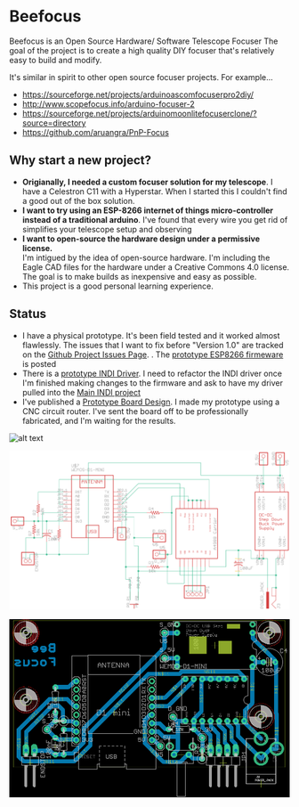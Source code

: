 Beefocus
========

Beefocus is an Open Source Hardware/ Software Telescope Focuser 
The goal of the project is to create a high quality DIY focuser that's
relatively easy to build and modify.

It's similar in spirit to other open source focuser projects.  For
example...

- https://sourceforge.net/projects/arduinoascomfocuserpro2diy/
- http://www.scopefocus.info/arduino-focuser-2
- https://sourceforge.net/projects/arduinomoonlitefocuserclone/?source=directory
- https://github.com/aruangra/PnP-Focus

Why start a new project?
------------------------

- **Origianally, I needed a custom focuser solution for my telescope**.
  I have a Celestron C11 with a Hyperstar.  When I started this I
  couldn't find a good out of the box solution.
- **I want to try using an ESP-8266 internet of things micro-controller 
  instead of a traditional arduino**.  I've found that every wire you 
  get rid of simplifies your telescope setup and observing
- **I want to open-source the hardware design under a permissive license.**   
  I'm intigued by the idea of open-source hardware.  I'm including the
  Eagle CAD files for the hardware under a Creative Commons 4.0 license.
  The goal is to make builds as inexpensive and easy as possible.
- This project is a good personal learning experience.

Status
------


- I have a physical prototype. It's been field tested and
  it worked almost flawlessly.  The issues that I want to fix before
  "Version 1.0" are tracked on the [Github Project Issues Page].
. The [prototype ESP8266 firmeware] is posted
- There is a [prototype INDI Driver].  I need to refactor the INDI driver 
  once I'm finished making changes to the firmware and ask to have my driver 
  pulled into the [Main INDI project] 
- I've published a [Prototype Board Design].  I made my prototype using 
  a CNC circuit router.  I've sent the board off to be professionally 
  fabricated, and I'm waiting for the results.

![alt text](https://raw.githubusercontent.com/glowmouse/beefocus/master/boards/nema_14_b0/build_example_0.jpg "Nema 14 Build Example")

![alt text](https://raw.githubusercontent.com/glowmouse/beefocus/master/boards/nema_14_b0/schematic.png "Nema 14 Build Schematic")

![alt text](https://raw.githubusercontent.com/glowmouse/beefocus/master/boards/nema_14_b0/board_layout.png "Nema 14 Build Board")

[Github Project Issues Page]:(https://github.com/glowmouse/beefocus/issues)
[Prototype ESP8266 firmeware]: https://github.com/glowmouse/beefocus/tree/master/firmware
[Prototype INDI Driver]: https://github.com/glowmouse/indi
[Main INDI project]: https://github.com/indilib/indi
[Prototype board design]: https://github.com/glowmouse/beefocus/tree/master/boards/nema_14_b0


